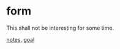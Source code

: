 # form

This shall not be interesting for some time.

[notes](notes.md), [goal](https://form.pcarrier.com)
